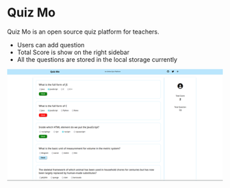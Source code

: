 # Quiz Mo
Quiz Mo is an open source  quiz platform for teachers.
- Users can add question
- Total Score is show on the right sidebar
- All the questions are stored in the local storage currently

![](/quiz-mo.png)